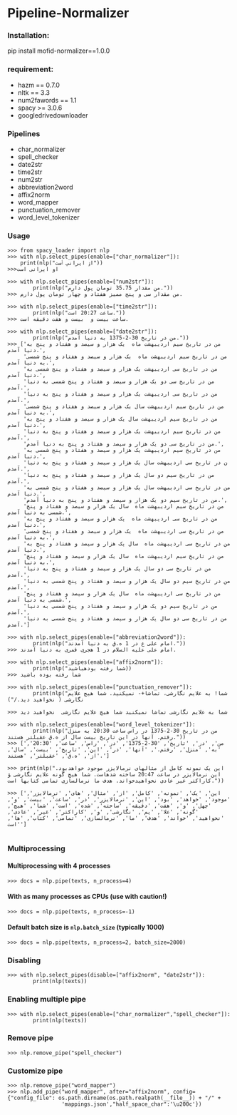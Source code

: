 # Pipeline-Normalizer

### Installation:
pip install mofid-normalizer==1.0.0
### requirement:

- hazm == 0.7.0
- nltk == 3.3 
- num2fawords == 1.1
- spacy >= 3.0.6
- googledrivedownloader

### Pipelines
- char_normalizer
- spell_checker
- date2str
- time2str
- num2str
- abbreviation2word
- affix2norm
- word_mapper  
- punctuation_remover
- word_level_tokenizer

### Usage

```
>>> from spacy_loader import nlp
>>> with nlp.select_pipes(enable=["char_normalizer"]):
    print(nlp("اﯙ ایراني ٲست"))
>>>او ایرانی است

>>> with nlp.select_pipes(enable=["num2str"]):
        print(nlp("من مقدار 35.75 تومان پول دارم."))
>>> من مقدار سی و پنج ممیز هفتاد و چهار تومان پول دارم.

>>> with nlp.select_pipes(enable=["time2str"]):
        print(nlp("ساعت 20:27 است."))
>>> ساعت بیست و  بیست و هفت دقیقه است.

>>> with nlp.select_pipes(enable=["date2str"]):
        print(nlp("من در تاریخ 30-2-1375 به دنیا آمدم."))
>>> ['من در تاریخ سیم اردیبهشت ماه  یک هزار و سیصد و هفتاد و پنج به دنیا آمدم.',
     'من در تاریخ سیم اردیبهشت ماه  یک هزار و سیصد و هفتاد و پنج شمسی به دنیا آمدم.',
     'من در تاریخ سی اردیبهشت یک هزار و سیصد و هفتاد و پنج شمسی به دنیا آمدم.',
     'من در تاریخ سی دو یک هزار و سیصد و هفتاد و پنج شمسی به دنیا آمدم.',
     'من در تاریخ سی اردیبهشت یک هزار و سیصد و هفتاد و پنج به دنیا آمدم.',
     'من در تاریخ سیم اردیبهشت سال یک هزار و سیصد و هفتاد و پنج شمسی به دنیا آمدم.',
     'من در تاریخ سیم اردیبهشت سال یک هزار و سیصد و هفتاد و پنج به دنیا آمدم.',
     'من در تاریخ سیم اردیبهشت یک هزار و سیصد و هفتاد و پنج به دنیا آمدم.',
     'من در تاریخ سی دو یک هزار و سیصد و هفتاد و پنج به دنیا آمدم.',
     'من در تاریخ سیم اردیبهشت یک هزار و سیصد و هفتاد و پنج شمسی به دنیا آمدم.',
     'ن در تاریخ سی اردیبهشت سال یک هزار و سیصد و هفتاد و پنج به دنیا آمدم.',
     'من در تاریخ سیم دو سال یک هزار و سیصد و هفتاد و پنج به دنیا آمدم.',
     'من در تاریخ سی اردیبهشت سال یک هزار و سیصد و هفتاد و پنج شمسی به دنیا آمدم.',
     'من در تاریخ سیم دو یک هزار و سیصد و هفتاد و پنج به دنیا آمدم.',
     'من در تاریخ سیم اردیبهشت ماه  سال یک هزار و سیصد و هفتاد و پنج شمسی به دنیا آمدم.',
     'من در تاریخ سی اردیبهشت ماه  یک هزار و سیصد و هفتاد و پنج به دنیا آمدم.',
     'من در تاریخ سی اردیبهشت ماه  یک هزار و سیصد و هفتاد و پنج شمسی به دنیا آمدم.',
     'من در تاریخ سی اردیبهشت ماه  سال یک هزار و سیصد و هفتاد و پنج به دنیا آمدم.',
     'من در تاریخ سیم اردیبهشت ماه  سال یک هزار و سیصد و هفتاد و پنج به دنیا آمدم.',
     'من در تاریخ سی دو سال یک هزار و سیصد و هفتاد و پنج به دنیا آمدم.',
     'من در تاریخ سیم دو سال یک هزار و سیصد و هفتاد و پنج شمسی به دنیا آمدم.',
     'من در تاریخ سی اردیبهشت ماه  سال یک هزار و سیصد و هفتاد و پنج شمسی به دنیا آمدم.',
     'من در تاریخ سیم دو یک هزار و سیصد و هفتاد و پنج شمسی به دنیا آمدم.',
     'من در تاریخ سی دو سال یک هزار و سیصد و هفتاد و پنج شمسی به دنیا آمدم.']

>>> with nlp.select_pipes(enable=["abbreviation2word"]):
        print(nlp("امام علی ع در 1 ه.ق به دنیا آمدند."))
>>> امام علی علیه السلام در 1 هجری قمری به دنیا آمدند.

>>> with nlp.select_pipes(enable=["affix2norm"]):
        print(nlp("شما رفته بودهباشید))
>>> شما رفته بوده باشید

>>> with nlp.select_pipes(enable=["punctuation_remover"]):
        print(nlp("شما! به علایم نگارشی، تماشا+- نمیکنید. شما هیچ علایم نگارشی ( نخواهید دید./")

>>> شما به علایم نگارشی تماشا نمیکنید شما هیچ علایم نگارشی  نخواهید دید
  
>>> with nlp.select_pipes(enable=["word_level_tokenizer"]):
        print(nlp("من در تاریخ 30-2-1375 در راس ساعت 20:30 به منزل رفتم. آنها در این تاریخ بیست سال از ه.ق عقبلتر هستند."))
>>> ['من', 'در', 'تاریخ', '30-2-1375', 'در', 'راس', 'ساعت', '20:30', 'به', 'منزل', 'رفتم.', 'آنها', 'در', 'این', 'تاریخ', 'بیست', 'سال', 'از', 'ه.ق', 'عقبلتر', 'هستند.']

>>> print(nlp("این یک نمونه کامل از مثالهای نرمالایزر موجود خواهدبود. این نرمالایزر در ساعت 20:47 ساخته شدهاست. شما هیچ گونه علایم نگارشی ﺆ کاراکتر غیر عادی نخواهیدخواند. هدف ما نرمالسازی تمامی کتابها است."))

>>> ['این', 'یک', 'نمونه', 'کامل', 'از', 'مثال', 'های', 'نرمالایزر', 'موجود', 'خواهد', 'بود', 'این', 'نرمالایزر', 'در', 'ساعت', 'بیست', 'و', 'چهل', 'و', 'هفت', 'دقیقه', 'ساخته', 'شده', 'است', 'شما', 'هیچ', 'گونه', 'علا', 'یم', 'نگارشی', 'و', 'کاراکتر', 'غیر', 'عادی', 'نخواهید', 'خواند', 'هدف', 'ما', 'نرمالسازی', 'تمامی', 'کتاب', 'ها', 'است']


```


### Multiprocessing
#### Multiprocessing with 4 processes
`>>> docs = nlp.pipe(texts, n_process=4)`

#### With as many processes as CPUs (use with caution!)
`>>> docs = nlp.pipe(texts, n_process=-1)`

#### Default batch size is `nlp.batch_size` (typically 1000)
`>>> docs = nlp.pipe(texts, n_process=2, batch_size=2000)`

### Disabling
```
>>> with nlp.select_pipes(disable=["affix2norm", "date2str"]):
        print(nlp(texts))
```


### Enabling multiple pipe

```
>>> with nlp.select_pipes(enable=["char_normalizer","spell_checker"]):
        print(nlp(texts))

```

### Remove pipe

```
>>> nlp.remove_pipe("spell_checker")
```

### Customize pipe

```
>>> nlp.remove_pipe("word_mapper")
>>> nlp.add_pipe("word_mapper", after="affix2norm", config={"config_file": os.path.dirname(os.path.realpath(__file__)) + "/" +
                 'mappings.json',"half_space_char":'\u200c'})
```
